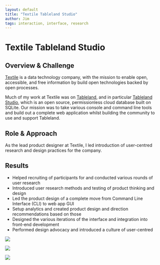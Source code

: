 ```yaml
---
layout: default
title: "Textile Tableland Studio"
author: Jim
tags: interaction, interface, research
---
```


# Textile Tableland Studio

## Overview & Challenge

[Textile](https://www.textile.io) is a data technology company, with the mission to enable open, accessible, and free information by build open technologies backed by open processes.

Much of my work at Textile was on [Tableland](https://tableland.xyz/), and in particular [Tableland Studio](https://studio.tableland.xyz/), which is an open source, permissionless cloud database built on SQLite. Our mission was to take various console and command line tools and build out a complete web application whilst building the community to use and support Tableland.

## Role & Approach

As the lead product designer at Textile, I led introduction of user-centred research and design practices for the company.

## Results

* Helped recruiting of participants for and conducted various rounds of user research
* Introduced user research methods and testing of product thinking and design
* Led the product design of a complete move from Command Line Interface (CLI) to web app GUI
* Setup analytics and created product design and direction recommendations based on those
* Designed the various iterations of the interface and integration into front-end development
* Performed design advocacy and introduced a culture of user-centred

![]({{site.url}}assets/images/tablelandstudio-index-1.png)

![]({{site.url}}assets/images/tablelandtudio-dimo-index.png)

![]({{site.url}}assets/images/tablelandstudio-dimo-tabledata.png)